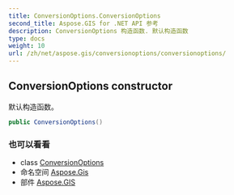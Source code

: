 ```yaml
---
title: ConversionOptions.ConversionOptions
second_title: Aspose.GIS for .NET API 参考
description: ConversionOptions 构造函数. 默认构造函数
type: docs
weight: 10
url: /zh/net/aspose.gis/conversionoptions/conversionoptions/
---
```

## ConversionOptions constructor

默认构造函数。

```csharp
public ConversionOptions()
```

### 也可以看看

* class [ConversionOptions](../)
* 命名空间 [Aspose.Gis](../../conversionoptions/)
* 部件 [Aspose.GIS](../../../)


